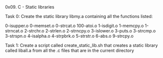 

0x09. C - Static libraries

Task 0: Create the static library libmy.a containing all the functions listed:

0-isupper.o 0-memset.o 0-strcat.o 100-atoi.o 1-isdigit.o 1-memcpy.o 1-strncat.o 2-strchr.o 2-strlen.o 2-strncpy.o 3-islower.o 3-puts.o 3-strcmp.o 3-strspn.o 4-isalpha.o 4-strpbrk.o 5-strstr.o 6-abs.o 9-strcpy.o

Task 1: Create a script called create_static_lib.sh that creates a static library called liball.a from all the .c files that are in the current directory

